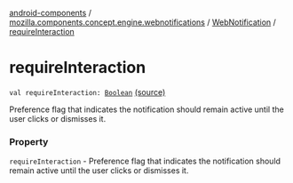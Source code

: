 [android-components](../../index.md) / [mozilla.components.concept.engine.webnotifications](../index.md) / [WebNotification](index.md) / [requireInteraction](./require-interaction.md)

# requireInteraction

`val requireInteraction: `[`Boolean`](https://kotlinlang.org/api/latest/jvm/stdlib/kotlin/-boolean/index.html) [(source)](https://github.com/mozilla-mobile/android-components/blob/master/components/concept/engine/src/main/java/mozilla/components/concept/engine/webnotifications/WebNotification.kt#L34)

Preference flag that indicates the notification should remain
active until the user clicks or dismisses it.

### Property

`requireInteraction` - Preference flag that indicates the notification should remain
active until the user clicks or dismisses it.